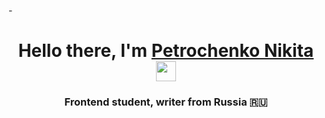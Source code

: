-<h1 align="center">Hello there, I'm <a href="https://daniilshat.ru/" target="_blank">Petrochenko Nikita</a> 
<img src="https://github.com/blackcater/blackcater/raw/main/images/Hi.gif" height="32"/></h1>

<h3 align="center">Frontend student, writer from Russia 🇷🇺</h3>

<img width="0" src="https://visitor-badge.glitch.me/badge?page_id=tondrejk.tondrejk" />
